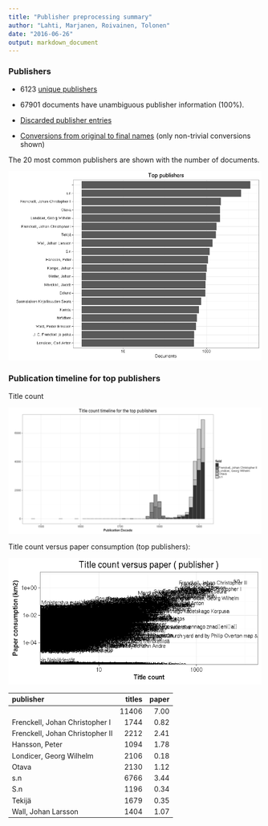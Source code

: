 ```yaml
---
title: "Publisher preprocessing summary"
author: "Lahti, Marjanen, Roivainen, Tolonen"
date: "2016-06-26"
output: markdown_document
---
```



### Publishers

 * 6123 [unique publishers](output.tables/publisher_accepted.csv)

 * 67901 documents have unambiguous publisher information (100%). 

 * [Discarded publisher entries](output.tables/publisher_discarded.csv)

 * [Conversions from original to final names](output.tables/publisher_conversion_nontrivial.csv) (only non-trivial conversions shown)


The 20 most common publishers are shown with the number of documents. 

![plot of chunk summarypublisher2](figure/summarypublisher2-1.png)

### Publication timeline for top publishers

Title count

![plot of chunk summaryTop10pubtimeline](figure/summaryTop10pubtimeline-1.png)



Title count versus paper consumption (top publishers):

![plot of chunk publishertitlespapers](figure/publishertitlespapers-1.png)

|publisher                       | titles| paper|
|:-------------------------------|------:|-----:|
|                                |  11406|  7.00|
|Frenckell, Johan Christopher I  |   1744|  0.82|
|Frenckell, Johan Christopher II |   2212|  2.41|
|Hansson, Peter                  |   1094|  1.78|
|Londicer, Georg Wilhelm         |   2106|  0.18|
|Otava                           |   2130|  1.12|
|s.n                             |   6766|  3.44|
|S.n                             |   1196|  0.34|
|Tekijä                          |   1679|  0.35|
|Wall, Johan Larsson             |   1404|  1.07|
